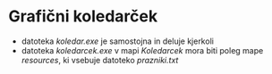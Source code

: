 # **Grafični koledarček**

- datoteka *koledar.exe* je samostojna in deluje kjerkoli
- datoteka *koledarcek.exe* v mapi *Koledarcek* mora biti poleg mape *resources*, ki vsebuje datoteko *prazniki.txt*
